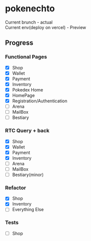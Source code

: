 # pokenechto
Current brunch - actual  
Current env(deploy on vercel) - Preview
## Progress
### Functional Pages
- [x] Shop
- [x] Wallet
- [x] Payment
- [x] Inventory
- [x] Pokedex Home
- [x] HomePage
- [x] Registration/Authentication
- [ ] Arena
- [ ] MailBox
- [ ] Bestiary
### RTC Query + back
- [x] Shop
- [x] Wallet
- [x] Payment
- [x] Inventory
- [ ] Arena
- [ ] MailBox
- [ ] Bestiary(minor)
### Refactor
- [x] Shop
- [x] Inventory
- [ ] Everything Else
### Tests
- [ ] Shop
